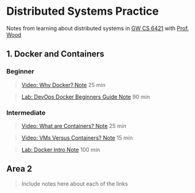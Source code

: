 # Distributed Systems Practice
Notes from learning about distributed systems in [GW CS 6421](https://gwdistsys18.github.io/) with [Prof. Wood](https://faculty.cs.gwu.edu/timwood/)

## 1. Docker and Containers

### Beginner
> [Video: Why Docker? Note](https://github.com/AlexQianYi/dist-sys-practice/blob/master/WhyDockerNote.pdf) 25 min

>  [Lab: DevOps Docker Beginners Guide Note](https://github.com/AlexQianYi/dist-sys-practice/blob/master/FirstAlpineLinuxContainers.pdf) 90 min

### Intermediate
> [Video: What are Containers? Note](https://github.com/AlexQianYi/dist-sys-practice/blob/master/WhatAreContainer.pdf) 25 min

> [Video: VMs Versus Containers? Note](https://github.com/AlexQianYi/dist-sys-practice/blob/master/VM%20%26%20Container.png) 15 min

>  [Lab: Docker Intro Note](https://github.com/AlexQianYi/dist-sys-practice/blob/master/DockerIntro.pdf) 100 min
## Area 2
> Include notes here about each of the links
